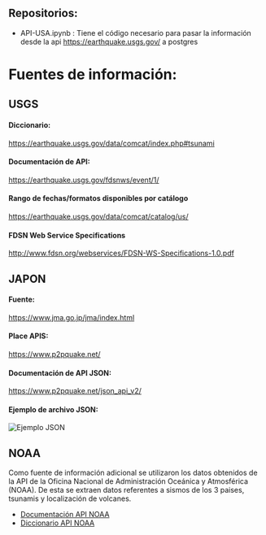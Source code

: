## Repositorios:
* API-USA.ipynb : Tiene el código necesario para pasar la información desde la api https://earthquake.usgs.gov/ a postgres

# Fuentes de información:
## USGS 
#### Diccionario:
https://earthquake.usgs.gov/data/comcat/index.php#tsunami
#### Documentación de API:
https://earthquake.usgs.gov/fdsnws/event/1/
#### Rango de fechas/formatos disponibles por catálogo
https://earthquake.usgs.gov/data/comcat/catalog/us/
#### FDSN	Web	Service	Specifications
http://www.fdsn.org/webservices/FDSN-WS-Specifications-1.0.pdf

## JAPON
#### Fuente:
https://www.jma.go.jp/jma/index.html
#### Place APIS:
https://www.p2pquake.net/
#### Documentación de API JSON:
https://www.p2pquake.net/json_api_v2/
#### Ejemplo de archivo JSON:
![Ejemplo JSON](https://user-images.githubusercontent.com/104787036/203128755-af6ed777-dfcd-4df5-bc67-ba593bfa9443.JPG)

## NOAA
Como fuente de información adicional se utilizaron los datos obtenidos de la API de la Oficina Nacional de Administración Oceánica y Atmosférica (NOAA). De esta se extraen datos referentes a sismos de los 3 paises, tsunamis y localización de volcanes.
* [Documentación API NOAA](https://www.ngdc.noaa.gov/hazel/view/swagger#/)
* [Diccionario API NOAA](https://www.ngdc.noaa.gov/hazel/view/about)
